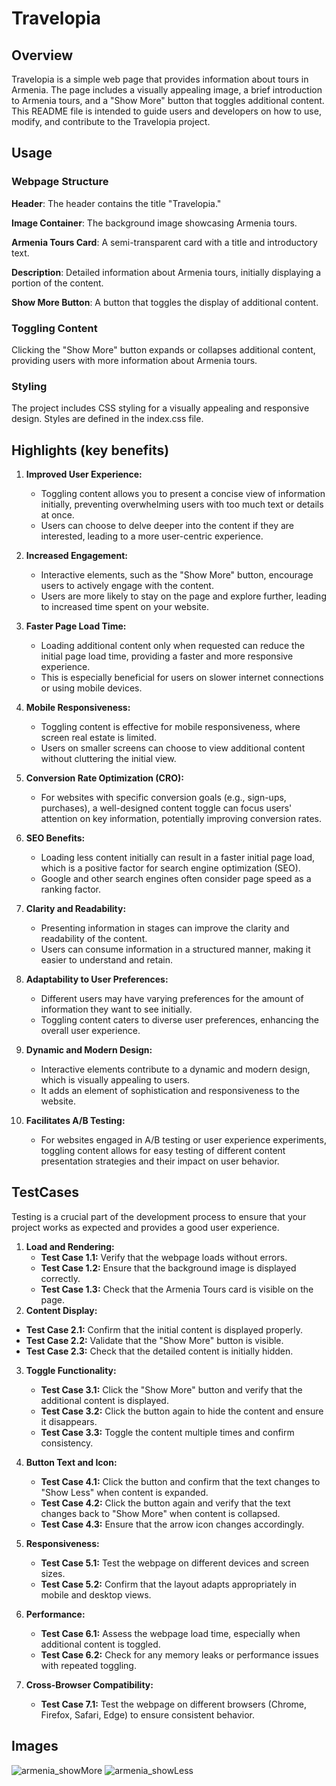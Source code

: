 
# Travelopia 

## Overview 

Travelopia is a simple web page that provides information about tours in Armenia. The page includes a visually appealing image, a brief introduction to Armenia tours, and a "Show More" button that toggles additional content. This README file is intended to guide users and developers on how to use, modify, and contribute to the Travelopia project.

## Usage
### Webpage Structure
**Header**: The header contains the title "Travelopia."

**Image Container**: The background image showcasing Armenia tours.

**Armenia Tours Card**: A semi-transparent card with a title and introductory text.

**Description**: Detailed information about Armenia tours, initially displaying a portion of the content.

**Show More Button**: A button that toggles the display of additional content.
### Toggling Content
Clicking the "Show More" button expands or collapses additional content, providing users with more information about Armenia tours.

### Styling
The project includes CSS styling for a visually appealing and responsive design. Styles are defined in the index.css file.

## Highlights (key benefits)

1. **Improved User Experience:**
   - Toggling content allows you to present a concise view of information initially, preventing overwhelming users with too much text or details at once.
   - Users can choose to delve deeper into the content if they are interested, leading to a more user-centric experience.

2. **Increased Engagement:**
   - Interactive elements, such as the "Show More" button, encourage users to actively engage with the content.
   - Users are more likely to stay on the page and explore further, leading to increased time spent on your website.

3. **Faster Page Load Time:**
   - Loading additional content only when requested can reduce the initial page load time, providing a faster and more responsive experience.
   - This is especially beneficial for users on slower internet connections or using mobile devices.

4. **Mobile Responsiveness:**
   - Toggling content is effective for mobile responsiveness, where screen real estate is limited.
   - Users on smaller screens can choose to view additional content without cluttering the initial view.

5. **Conversion Rate Optimization (CRO):**
   - For websites with specific conversion goals (e.g., sign-ups, purchases), a well-designed content toggle can focus users' attention on key information, potentially improving conversion rates.

6. **SEO Benefits:**
   - Loading less content initially can result in a faster initial page load, which is a positive factor for search engine optimization (SEO).
   - Google and other search engines often consider page speed as a ranking factor.

7. **Clarity and Readability:**
   - Presenting information in stages can improve the clarity and readability of the content.
   - Users can consume information in a structured manner, making it easier to understand and retain.

8. **Adaptability to User Preferences:**
   - Different users may have varying preferences for the amount of information they want to see initially.
   - Toggling content caters to diverse user preferences, enhancing the overall user experience.

9. **Dynamic and Modern Design:**
   - Interactive elements contribute to a dynamic and modern design, which is visually appealing to users.
   - It adds an element of sophistication and responsiveness to the website.

10. **Facilitates A/B Testing:**
    - For websites engaged in A/B testing or user experience experiments, toggling content allows for easy testing of different content presentation strategies and their impact on user behavior.

## TestCases
Testing is a crucial part of the development process to ensure that your project works as expected and provides a good user experience.

1. **Load and Rendering:**
   - **Test Case 1.1:** Verify that the webpage loads without errors.
   - **Test Case 1.2:** Ensure that the background image is displayed correctly.
   - **Test Case 1.3:** Check that the Armenia Tours card is visible on the page.
 2. **Content Display:**
   - **Test Case 2.1:** Confirm that the initial content is displayed properly.
   - **Test Case 2.2:** Validate that the "Show More" button is visible.
   - **Test Case 2.3:** Check that the detailed content is initially hidden.

3. **Toggle Functionality:**
   - **Test Case 3.1:** Click the "Show More" button and verify that the additional content is displayed.
   - **Test Case 3.2:** Click the button again to hide the content and ensure it disappears.
   - **Test Case 3.3:** Toggle the content multiple times and confirm consistency.

4. **Button Text and Icon:**
   - **Test Case 4.1:** Click the button and confirm that the text changes to "Show Less" when content is expanded.
   - **Test Case 4.2:** Click the button again and verify that the text changes back to "Show More" when content is collapsed.
   - **Test Case 4.3:** Ensure that the arrow icon changes accordingly.

5. **Responsiveness:**
   - **Test Case 5.1:** Test the webpage on different devices and screen sizes.
   - **Test Case 5.2:** Confirm that the layout adapts appropriately in mobile and desktop views.

6. **Performance:**
   - **Test Case 6.1:** Assess the webpage load time, especially when additional content is toggled.
   - **Test Case 6.2:** Check for any memory leaks or performance issues with repeated toggling.

7. **Cross-Browser Compatibility:**
   - **Test Case 7.1:** Test the webpage on different browsers (Chrome, Firefox, Safari, Edge) to ensure consistent behavior.

## Images

![armenia_showMore](https://res.cloudinary.com/dfaxacnyf/image/upload/v1701599413/Screenshot_150_akaj00.png)
![armenia_showLess](https://res.cloudinary.com/dfaxacnyf/image/upload/v1701599413/Screenshot_152_saseou.png)
